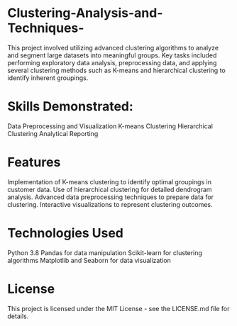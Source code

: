 # Clustering-Analysis-and-Techniques-
This project involved utilizing advanced clustering algorithms to analyze and segment large datasets into meaningful groups. Key tasks included performing exploratory data analysis, preprocessing data, and applying several clustering methods such as K-means and hierarchical clustering to identify inherent groupings. 

# Skills Demonstrated:

Data Preprocessing and Visualization
K-means Clustering
Hierarchical Clustering
Analytical Reporting

# Features
Implementation of K-means clustering to identify optimal groupings in customer data.
Use of hierarchical clustering for detailed dendrogram analysis.
Advanced data preprocessing techniques to prepare data for clustering.
Interactive visualizations to represent clustering outcomes.

# Technologies Used
Python 3.8
Pandas for data manipulation
Scikit-learn for clustering algorithms
Matplotlib and Seaborn for data visualization

# License
This project is licensed under the MIT License - see the LICENSE.md file for details.

